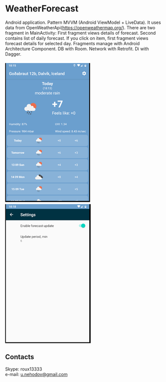 # WeatherForecast
Android application. Pattern MVVM (Android ViewModel + LiveData). It uses data from OpenWeatherApi(https://openweathermap.org/). There are two fragment in MainActivity:
First fragment views details of forecast. Second contains list of daily forecast. If you click on item, first fragment views forecast details for selected day.
Fragments manage with Android Architecture Component. DB with Room. Network with Retrofit. Di with Dagger.  

![Image1 of WeatherForecast](/images/MainScreen.png)  
![Image2 of WeatherForecast](/images/Settings.png)  

## Contacts
 Skype: roux13333  
 e-mail: u.nehodov@gmail.com
